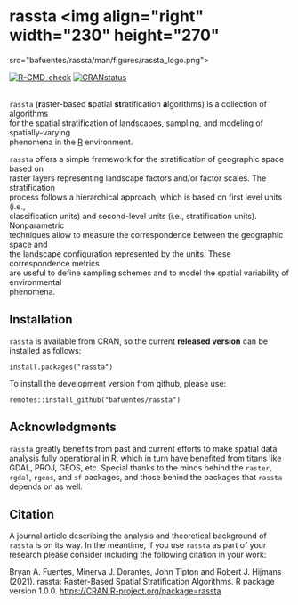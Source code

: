 # rassta <img align="right" width="230" height="270"
src="bafuentes/rassta/man/figures/rassta_logo.png">

<!-- badges: start -->
  [![R-CMD-check](https://github.com/bafuentes/rassta/workflows/R-CMD-check/badge.svg)](https://github.com/bafuentes/rassta/actions)
  [![CRANstatus](https://www.r-pkg.org/badges/version/rassta)](https://cran.r-project.org/package=rassta)
  <!-- badges: end -->

 \
`rassta` (**r**aster-based **s**patial **st**ratification **a**lgorithms) is a collection of algorithms  
for the spatial stratification of landscapes, sampling, and modeling of spatially-varying  
phenomena in the [R](https://www.r-project.org) environment.

`rassta` offers a simple framework for the stratification of geographic space based on  
raster layers representing landscape factors and/or factor scales. The stratification  
process follows a hierarchical approach, which is based on first level units (i.e.,  
classification units) and second-level units (i.e., stratification units). Nonparametric  
techniques allow to measure the correspondence between the geographic space and  
the landscape configuration represented by the units. These correspondence metrics  
are useful to define sampling schemes and to model the spatial variability of environmental  
phenomena.

## Installation

`rassta` is available from CRAN, so the current **released version** can be
installed as follows:
```
install.packages("rassta")
```

To install the development version from github, please use:
```
remotes::install_github("bafuentes/rassta")
```

## Acknowledgments

`rassta` greatly benefits from past and current efforts to make spatial data
analysis fully operational in R, which in turn have benefited from titans like
GDAL, PROJ, GEOS, etc. Special thanks to the minds behind the `raster`, `rgdal`,
`rgeos`, and `sf` packages, and those behind the packages that `rassta` depends
on as well.

## Citation

A journal article describing the analysis and theoretical background of `rassta`
is on its way. In the meantime, if you use `rassta` as part of your research
please consider including the following citation in your work:

Bryan A. Fuentes, Minerva J. Dorantes, John Tipton and Robert J. Hijmans (2021).
rassta: Raster-Based Spatial Stratification Algorithms. R package version 1.0.0.
https://CRAN.R-project.org/package=rassta
